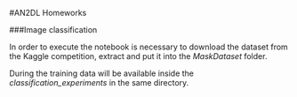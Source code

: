 #AN2DL Homeworks

###Image classification

In order to execute the notebook is necessary to download the dataset from the Kaggle competition, extract and put it into the *MaskDataset* folder. 

During the training data will be available inside the *classification_experiments* in the same directory.